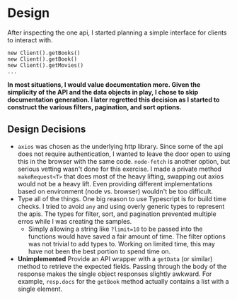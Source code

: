 # Design

After inspecting the one api, I started planning a simple interface for clients to interact with.
```
new Client().getBooks()
new Client().getBook()
new Client().getMovies()
...
```

**In most situations, I would value documentation more. Given the simplicity of the API and the data objects in play, I chose to skip documentation generation. I later regretted this decision as I started to construct the various filters, pagination, and sort options.**

## Design Decisions
* `axios` was chosen as the underlying http library. Since some of the api does not require authentication, I wanted to leave the door open to using this in the browser with the same code. `node-fetch` is another option, but serious vetting wasn't done for this exercise. I made a private method `makeRequest<T>` that does most of the heavy lifting, swapping out axios would not be a heavy lift. Even providing different implementations based on environment (node vs. browser) wouldn't be too difficult.
* Type all of the things. One big reason to use Typescript is for build time checks.  I tried to avoid `any` and using overly generic types to represent the apis. The types for filter, sort, and pagination prevented multiple erros while I was creating the samples.
    * Simply allowing a string like `?limit=10` to be passed into the functions would have saved a fair amount of time. The filter options was not trivial to add types to. Working on limited time, this may have not been the best portion to spend time on.
* **Unimplemented** Provide an API wrapper with a `getData` (or similar) method to retrieve the expected fields.  Passing through the body of the response makes the single object responses slightly awkward.  For example, `resp.docs` for the `getBook` method actually contains a list with a single element.



